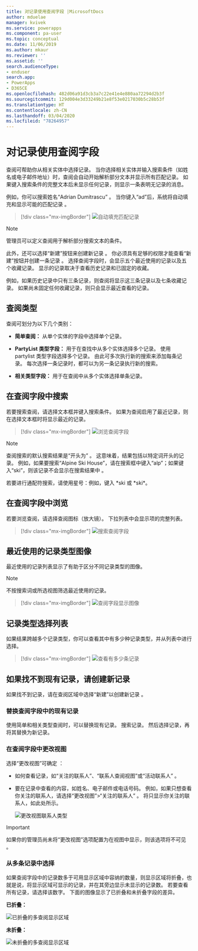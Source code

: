 ```yaml
---
title: 对记录使用查阅字段 |MicrosoftDocs
author: mduelae
manager: kvivek
ms.service: powerapps
ms.component: pa-user
ms.topic: conceptual
ms.date: 11/06/2019
ms.author: mkaur
ms.reviewer: ''
ms.assetid: ''
search.audienceType:
- enduser
search.app:
- PowerApps
- D365CE
ms.openlocfilehash: 482d06a91d3cb3a7c22e41e4e880aa72294d2b3f
ms.sourcegitcommit: 129d004e3d33249b21e8f53e0217030b5c28b53f
ms.translationtype: HT
ms.contentlocale: zh-CN
ms.lasthandoff: 03/04/2020
ms.locfileid: "78264957"
---
```

#  <a name="use-the-lookup-field-on-a-record"></a>对记录使用查阅字段

查阅可帮助你从相关实体中选择记录。 当你选择相关实体并输入搜索条件（如姓名或电子邮件地址）时，查阅会自动开始解析部分文本并显示所有匹配记录。 如果键入搜索条件的完整文本后未显示任何记录，则显示一条表明无记录的消息。

例如，你可以搜索姓名“Adrian Dumitrascu”  。 当你键入“ad”后，系统将自动填充和显示可能的匹配记录  。

  > [!div class="mx-imgBorder"]
  > ![自动填充匹配记录](media/automatically-populate-matching-records.png "自动填充匹配记录")
  
>[!NOTE] 
>管理员可以定义查阅用于解析部分搜索文本的条件。

此外，还可以选择“新建”按钮来创建新记录  。 你必须具有足够的权限才能查看“新建”按钮并创建一条记录  。 选择查阅字段时，会显示五个最近使用的记录以及五个收藏记录。 显示的记录取决于查看历史记录和已固定的收藏。 

例如，如果历史记录中只有三条记录，则查阅将显示这三条记录以及七条收藏记录。 如果尚未固定任何收藏记录，则只会显示最近查看的记录。

## <a name="types-of-lookups"></a>查阅类型

查阅可划分为以下几个类别： 

- **简单查阅：** 从单个实体的字段中选择单个记录。 

- **PartyList 类型字段：** 用于在查找中从多个实体选择多个记录。 使用 partylist 类型字段选择多个记录。 由此可多次执行新的搜索来添加每条记录。 每次选择一条记录时，都可以为另一条记录执行新的搜索。
  
- **相关类型字段：** 用于在查阅中从多个实体选择单条记录。 

## <a name="search-in-a-lookup-field"></a>在查阅字段中搜索 
若要搜索查阅，请选择文本框并键入搜索条件。 如果为查阅启用了最近记录，则在选择文本框时将显示最近的记录。

  > [!div class="mx-imgBorder"]
  > ![浏览查阅字段](media/MRU.png "浏览查阅字段")  
  
>[!NOTE]   
> 查阅搜索的默认搜索结果是“开头为”  。 这意味着，结果包括以特定词开头的记录。 例如，如果要搜索“Alpine Ski House”，请在搜索框中键入“alp”；如果键入“ski”，则该记录不会显示在搜索结果中    。
>
> 若要进行通配符搜索，请使用星号：例如，键入 \*ski 或 \*ski\*。

## <a name="browse-in-a-lookup-field"></a>在查阅字段中浏览
若要浏览查阅，请选择查阅图标（放大镜）。 下拉列表中会显示项的完整列表。

  > [!div class="mx-imgBorder"]
  > ![搜索查阅字段](media/MRU_1.png "搜索查阅字段")  
 
## <a name="most-recently-used-record-type-images"></a>最近使用的记录类型图像
最近使用的记录列表显示了有助于区分不同记录类型的图像。

>[!NOTE] 
>不按搜索词或所选视图筛选最近使用的记录。

  > [!div class="mx-imgBorder"]
  > ![查阅字段显示图像](media/Lookup_03-MRU_Entity_Images_56[1].png "查阅字段显示图像")  
  
## <a name="record-type-selection-list"></a>记录类型选择列表  
如果结果跨越多个记录类型，你可以查看其中有多少种记录类型，并从列表中进行选择。

  > [!div class="mx-imgBorder"]
  > ![查看有多少条记录](media/Lookup_04-MultipleEntityTypes[1].gif "查看有多少条记录")  
  
## <a name="create-a-new-record-if-you-dont-find-an-existing-record"></a>如果找不到现有记录，请创建新记录

如果找不到记录，请在查阅区域中选择“新建”以创建新记录  。


### <a name="replace-an-existing-record-from-a-lookup-field"></a>替换查阅字段中的现有记录

使用简单和相关类型查阅时，可以替换现有记录。 搜索记录。 然后选择记录，再将其替换为新记录。

### <a name="change-a-view-in-a-lookup-field"></a>在查阅字段中更改视图 

选择“更改视图”可确定  ：
 - 如何查看记录，如“关注的联系人”、“联系人查阅视图”或“活动联系人”    。
 - 要在记录中查看的内容，如姓名、电子邮件或电话号码。 例如，如果只想查看你关注的联系人，请选择“更改视图”\>“关注的联系人”   。 将只显示你关注的联系人，如此处所示。 

    ![更改视图联系人类型](media/change-view.png "更改视图联系人类型")

>[!IMPORTANT] 
>如果你的管理员尚未将“更改视图”选项配置为在视图中显示，则该选项将不可见  。

### <a name="choose-from-multiple-records"></a>从多条记录中选择

如果查阅字段中的记录数多于可用显示区域中容纳的数量，则显示区域将折叠，也就是说，将显示区域可显示的记录，并在其旁边显示未显示的记录数。 若要查看所有记录，请选择该数字。 下面的图像显示了已折叠和未折叠字段的差异。

**已折叠：**

![已折叠的多查阅显示区域](media/collapsed-multi-lookup-display-area.png "已折叠的多查阅显示区域")


**未折叠：**

![未折叠的多查阅显示区域](media/non-collapsed-multi-lookup-display-area.png "未折叠的多查阅显示区域")
